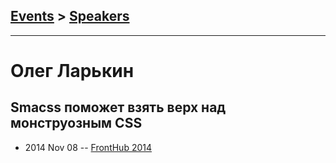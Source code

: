 ## [Events](../README.md) > [Speakers](../speakers.md)
---

# Олег Ларькин

## Smacss поможет взять верх над монструозным CSS
- 2014 Nov 08 -- [FrontHub 2014](https://www.youtube.com/watch?v=9-BArc8eCNw)    
